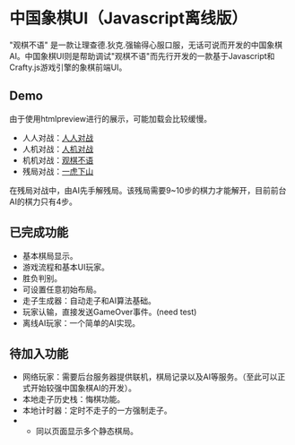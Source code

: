 # 中国象棋UI（Javascript离线版）

"观棋不语" 是一款让理查德.狄克.强输得心服口服，无话可说而开发的中国象棋AI。中国象棋UI则是帮助调试"观棋不语"而先行开发的一款基于Javascript和Crafty.js游戏引擎的象棋前端UI。

## Demo
由于使用htmlpreview进行的展示，可能加载会比较缓慢。

* 人人对战：[人人对战](http://htmlpreview.github.io/?https://raw.githubusercontent.com/JimmyFromSYSU/ChineseChessUI_Javascript/master/UIUI.html)  
* 人机对战：[人机对战](http://htmlpreview.github.io/?https://raw.githubusercontent.com/JimmyFromSYSU/ChineseChessUI_Javascript/master/UIAI.html)  
* 机机对战：[观棋不语](http://htmlpreview.github.io/?https://raw.githubusercontent.com/JimmyFromSYSU/ChineseChessUI_Javascript/master/AIAI.html)
* 残局对战：[一虎下山](http://htmlpreview.github.io/?https://raw.githubusercontent.com/JimmyFromSYSU/ChineseChessUI_Javascript/master/end.html)  

在残局对战中，由AI先手解残局。该残局需要9~10步的棋力才能解开，目前前台AI的棋力只有4步。


## 已完成功能
* 基本棋局显示。
* 游戏流程和基本UI玩家。
* 胜负判别。
* 可设置任意初始布局。
* 走子生成器：自动走子和AI算法基础。
* 玩家认输，直接发送GameOver事件。(need test)
* 离线AI玩家：一个简单的AI实现。

## 待加入功能
* 网络玩家：需要后台服务器提供联机，棋局记录以及AI等服务。（至此可以正式开始较强中国象棋AI的开发）。
* 本地走子历史栈：悔棋功能。
* 本地计时器：定时不走子的一方强制走子。
* - 同以页面显示多个静态棋局。
